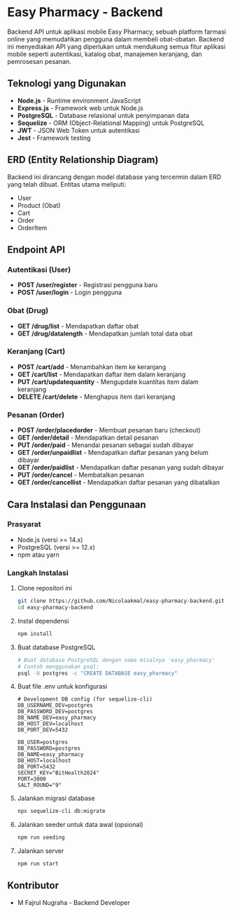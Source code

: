# Easy Pharmacy - Backend

Backend API untuk aplikasi mobile Easy Pharmacy, sebuah platform farmasi online yang memudahkan pengguna dalam membeli obat-obatan. Backend ini menyediakan API yang diperlukan untuk mendukung semua fitur aplikasi mobile seperti autentikasi, katalog obat, manajemen keranjang, dan pemrosesan pesanan.

## Teknologi yang Digunakan

- **Node.js** - Runtime environment JavaScript
- **Express.js** - Framework web untuk Node.js
- **PostgreSQL** - Database relasional untuk penyimpanan data
- **Sequelize** - ORM (Object-Relational Mapping) untuk PostgreSQL
- **JWT** - JSON Web Token untuk autentikasi
- **Jest** - Framework testing

## ERD (Entity Relationship Diagram)

Backend ini dirancang dengan model database yang tercermin dalam ERD yang telah dibuat. Entitas utama meliputi:
- User
- Product (Obat)
- Cart
- Order
- OrderItem

## Endpoint API

### Autentikasi (User)
- **POST /user/register** - Registrasi pengguna baru
- **POST /user/login** - Login pengguna

### Obat (Drug)
- **GET /drug/list** - Mendapatkan daftar obat
- **GET /drug/datalength** - Mendapatkan jumlah total data obat

### Keranjang (Cart)
- **POST /cart/add** - Menambahkan item ke keranjang
- **GET /cart/list** - Mendapatkan daftar item dalam keranjang
- **PUT /cart/updatequantity** - Mengupdate kuantitas item dalam keranjang
- **DELETE /cart/delete** - Menghapus item dari keranjang

### Pesanan (Order)
- **POST /order/placedorder** - Membuat pesanan baru (checkout)
- **GET /order/detail** - Mendapatkan detail pesanan
- **PUT /order/paid** - Menandai pesanan sebagai sudah dibayar
- **GET /order/unpaidlist** - Mendapatkan daftar pesanan yang belum dibayar
- **GET /order/paidlist** - Mendapatkan daftar pesanan yang sudah dibayar
- **PUT /order/cancel** - Membatalkan pesanan
- **GET /order/cancellist** - Mendapatkan daftar pesanan yang dibatalkan

## Cara Instalasi dan Penggunaan

### Prasyarat
- Node.js (versi >= 14.x)
- PostgreSQL (versi >= 12.x)
- npm atau yarn

### Langkah Instalasi

1. Clone repositori ini
   ```bash
   git clone https://github.com/Nicolaakmal/easy-pharmacy-backend.git
   cd easy-pharmacy-backend
   ```

2. Instal dependensi
   ```bash
   npm install
   ```

3. Buat database PostgreSQL
   ```bash
   # Buat database PostgreSQL dengan nama misalnya 'easy_pharmacy'
   # Contoh menggunakan psql:
   psql -U postgres -c "CREATE DATABASE easy_pharmacy"
   ```

4. Buat file .env untuk konfigurasi
   ```
   # Development DB config (for sequelize-cli)
   DB_USERNAME_DEV=postgres
   DB_PASSWORD_DEV=postgres
   DB_NAME_DEV=easy_pharmacy
   DB_HOST_DEV=localhost
   DB_PORT_DEV=5432
   
   DB_USER=postgres
   DB_PASSWORD=postgres
   DB_NAME=easy_pharmacy
   DB_HOST=localhost
   DB_PORT=5432
   SECRET_KEY="BitHealth2024"
   PORT=3000
   SALT_ROUND="9"
   ```

5. Jalankan migrasi database
   ```bash
   npx sequelize-cli db:migrate
   ```

6. Jalankan seeder untuk data awal (opsional)
   ```bash
   npm run seeding
   ```

7. Jalankan server
   ```bash
   npm run start
   ```

## Kontributor

- M Fajrul Nugraha - Backend Developer

